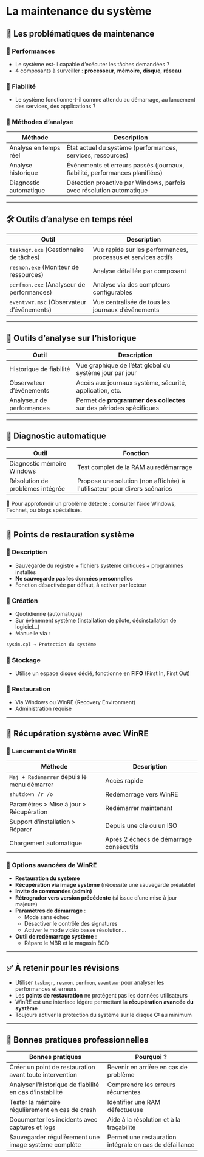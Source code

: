 # La maintenance du système

## 🧠 Les problématiques de maintenance

### 🔹 Performances

- Le système est-il capable d’exécuter les tâches demandées ?
- 4 composants à surveiller : **processeur**, **mémoire**, **disque**, **réseau**

### 🔹 Fiabilité

- Le système fonctionne-t-il comme attendu au démarrage, au lancement des services, des applications ?

### 🔹 Méthodes d’analyse

|Méthode|Description|
|---|---|
|Analyse en temps réel|État actuel du système (performances, services, ressources)|
|Analyse historique|Événements et erreurs passés (journaux, fiabilité, performances planifiées)|
|Diagnostic automatique|Détection proactive par Windows, parfois avec résolution automatique|

---

## 🛠️ Outils d’analyse en temps réel

|Outil|Description|
|---|---|
|`taskmgr.exe` (Gestionnaire de tâches)|Vue rapide sur les performances, processus et services actifs|
|`resmon.exe` (Moniteur de ressources)|Analyse détaillée par composant|
|`perfmon.exe` (Analyseur de performances)|Analyse via des compteurs configurables|
|`eventvwr.msc` (Observateur d’événements)|Vue centralisée de tous les journaux d’événements|

---

## 🧾 Outils d’analyse sur l’historique

|Outil|Description|
|---|---|
|Historique de fiabilité|Vue graphique de l’état global du système jour par jour|
|Observateur d’événements|Accès aux journaux système, sécurité, application, etc.|
|Analyseur de performances|Permet de **programmer des collectes** sur des périodes spécifiques|

---

## 🧪 Diagnostic automatique

|Outil|Fonction|
|---|---|
|Diagnostic mémoire Windows|Test complet de la RAM au redémarrage|
|Résolution de problèmes intégrée|Propose une solution (non affichée) à l'utilisateur pour divers scénarios|

🔎 Pour approfondir un problème détecté : consulter l’aide Windows, Technet, ou blogs spécialisés.

---

## 💾 Points de restauration système

### 🔹 Description

- Sauvegarde du registre + fichiers système critiques + programmes installés
- **Ne sauvegarde pas les données personnelles**
- Fonction désactivée par défaut, à activer par lecteur

### 🔹 Création

- Quotidienne (automatique)
- Sur évènement système (installation de pilote, désinstallation de logiciel…)
- Manuelle via :

```cmd
sysdm.cpl → Protection du système
```

### 🔹 Stockage

- Utilise un espace disque dédié, fonctionne en **FIFO** (First In, First Out)

### 🔹 Restauration

- Via Windows ou WinRE (Recovery Environment)
- Administration requise

---

## 🧯 Récupération système avec WinRE

### 🔹 Lancement de WinRE

|Méthode|Description|
|---|---|
|`Maj + Redémarrer` depuis le menu démarrer|Accès rapide|
|`shutdown /r /o`|Redémarrage vers WinRE|
|Paramètres > Mise à jour > Récupération|Redémarrer maintenant|
|Support d’installation > Réparer|Depuis une clé ou un ISO|
|Chargement automatique|Après 2 échecs de démarrage consécutifs|

### 🔹 Options avancées de WinRE

- **Restauration du système**
- **Récupération via image système** (nécessite une sauvegarde préalable)
- **Invite de commandes (admin)**
- **Rétrograder vers version précédente** (si issue d’une mise à jour majeure)
- **Paramètres de démarrage** :
    - Mode sans échec
    - Désactiver le contrôle des signatures
    - Activer le mode vidéo basse résolution…
- **Outil de redémarrage système** :
    - Répare le MBR et le magasin BCD

---

## ✅ À retenir pour les révisions

- Utiliser `taskmgr`, `resmon`, `perfmon`, `eventvwr` pour analyser les performances et erreurs
- Les **points de restauration** ne protègent pas les données utilisateurs
- WinRE est une interface légère permettant la **récupération avancée du système**
- Toujours activer la protection du système sur le disque **C:** au minimum

---

## 📌 Bonnes pratiques professionnelles

|Bonnes pratiques|Pourquoi ?|
|---|---|
|Créer un point de restauration avant toute intervention|Revenir en arrière en cas de problème|
|Analyser l’historique de fiabilité en cas d’instabilité|Comprendre les erreurs récurrentes|
|Tester la mémoire régulièrement en cas de crash|Identifier une RAM défectueuse|
|Documenter les incidents avec captures et logs|Aide à la résolution et à la traçabilité|
|Sauvegarder régulièrement une image système complète|Permet une restauration intégrale en cas de défaillance|
